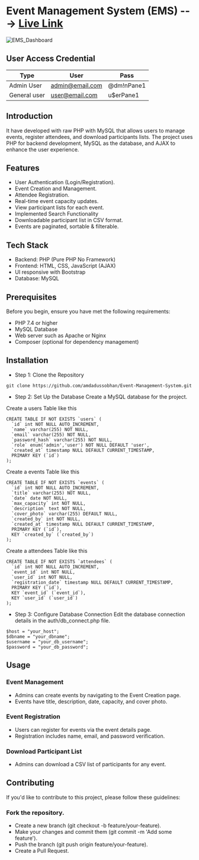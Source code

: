 # Event Management System (EMS) ---> [Live Link](http://ems-ollyo.rf.gd/) 
![EMS_Dashboard](https://github.com/user-attachments/assets/964d149c-91dc-4fca-a598-27649297c99e)


## User Access Credential
|Type|User|Pass|
|-|-|-|
|Admin User|admin@email.com|@dm!nPane1|
|General user|user@email.com|u$erPane1|

## Introduction
It have developed with raw PHP with MySQL that allows users to manage events, register attendees, and download participants lists.
The project uses PHP for backend development, MySQL as the database, and AJAX to enhance the user experience.

## Features
- User Authentication (Login/Registration).
- Event Creation and Management.
- Attendee Registration.
- Real-time event capacity updates.
- View participant lists for each event.
- Implemented Search Functionality
- Downloadable participant list in CSV format.
- Events are paginated, sortable & filterable.

## Tech Stack
- Backend: PHP (Pure PHP No Framework)
- Frontend: HTML, CSS, JavaScript (AJAX)
- UI responsive with Bootstrap
- Database: MySQL

## Prerequisites
Before you begin, ensure you have met the following requirements:
- PHP 7.4 or higher
- MySQL Database
- Web server such as Apache or Nginx
- Composer (optional for dependency management)

## Installation
- Step 1: Clone the Repository
```
git clone https://github.com/amdadussobhan/Event-Management-System.git
```
- Step 2: Set Up the Database
Create a MySQL database for the project.

Create a users Table like this
```
CREATE TABLE IF NOT EXISTS `users` (
  `id` int NOT NULL AUTO_INCREMENT,
  `name` varchar(255) NOT NULL,
  `email` varchar(255) NOT NULL,
  `password_hash` varchar(255) NOT NULL,
  `role` enum('admin','user') NOT NULL DEFAULT 'user',
  `created_at` timestamp NULL DEFAULT CURRENT_TIMESTAMP,
  PRIMARY KEY (`id`)
);
```

Create a events Table like this
```
CREATE TABLE IF NOT EXISTS `events` (
  `id` int NOT NULL AUTO_INCREMENT,
  `title` varchar(255) NOT NULL,
  `date` date NOT NULL,
  `max_capacity` int NOT NULL,
  `description` text NOT NULL,
  `cover_photo` varchar(255) DEFAULT NULL,
  `created_by` int NOT NULL,
  `created_at` timestamp NULL DEFAULT CURRENT_TIMESTAMP,
  PRIMARY KEY (`id`),
  KEY `created_by` (`created_by`)
);
```

Create a attendees Table like this
```
CREATE TABLE IF NOT EXISTS `attendees` (
  `id` int NOT NULL AUTO_INCREMENT,
  `event_id` int NOT NULL,
  `user_id` int NOT NULL,
  `registration_date` timestamp NULL DEFAULT CURRENT_TIMESTAMP,
  PRIMARY KEY (`id`),
  KEY `event_id` (`event_id`),
  KEY `user_id` (`user_id`)
);
```

- Step 3: Configure Database Connection
Edit the database connection details in the auth/db_connect.php file.
```
$host = "your_host";
$dbname = "your_dbname";
$username = "your_db_username";
$password = "your_db_password";
```

## Usage
### Event Management
- Admins can create events by navigating to the Event Creation page.
- Events have title, description, date, capacity, and cover photo.
  
### Event Registration
- Users can register for events via the event details page.
- Registration includes name, email, and password verification.

### Download Participant List
- Admins can download a CSV list of participants for any event.

## Contributing
If you'd like to contribute to this project, please follow these guidelines:

### Fork the repository.
- Create a new branch (git checkout -b feature/your-feature).
- Make your changes and commit them (git commit -m 'Add some feature').
- Push the branch (git push origin feature/your-feature).
- Create a Pull Request.
